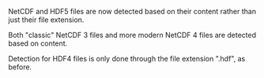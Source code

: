 NetCDF and HDF5 files are now detected based on their content rather than just their file extension.

Both "classic" NetCDF 3 files and more modern NetCDF 4 files are detected based on content.

Detection for HDF4 files is only done through the file extension ".hdf", as before.
